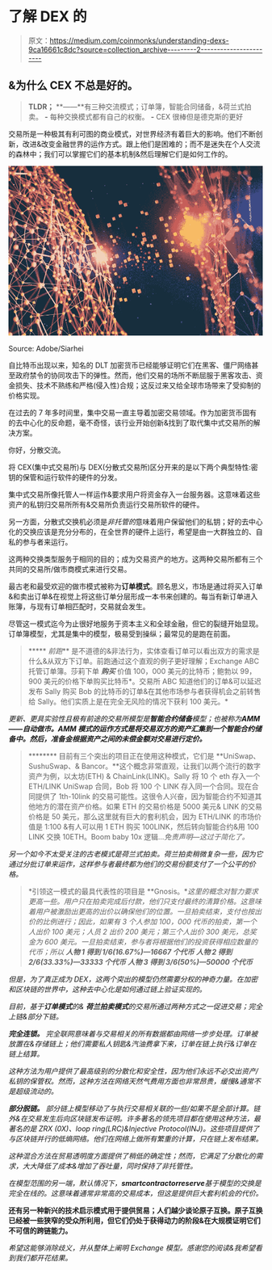 # 了解 DEX 的

> 原文：<https://medium.com/coinmonks/understanding-dexs-9ca16661c8dc?source=collection_archive---------2----------------------->

## &为什么 CEX 不总是好的。

> **TLDR；**
> **——**有三种交流模式；订单簿，智能合同储备，&荷兰式拍卖。
> **-** 每种交换模式都有自己的权衡。
> **-** CEX 很棒但是德克斯的更好

交易所是一种极其有利可图的商业模式，对世界经济有着巨大的影响。他们不断创新，改进&改变金融世界的运作方式。跟上他们是困难的；而不是迷失在个人交流的森林中；我们可以掌握它们的基本机制&然后理解它们是如何工作的。

![](img/0d37295dfadb1df4552669273719d9ff.png)

Source: Adobe/Siarhei

自比特币出现以来，知名的 DLT 加密货币已经能够证明它们在黑客、僵尸网络甚至政府禁令的协同攻击下的弹性。然而，他们交易的场所不断屈服于黑客攻击、资金损失、技术不熟练和严格(侵入性)合规；这反过来又给全球市场带来了受抑制的价格实现。

在过去的 7 年多时间里，集中交易一直主导着加密交易领域。作为加密货币固有的去中心化的反命题，毫不奇怪，该行业开始创新&找到了取代集中式交易所的解决方案。

你好，分散交流。

将 CEX(集中式交易所)与 DEX(分散式交易所)区分开来的是以下两个典型特性:密钥的保管和运行软件的硬件的分发。

集中式交易所像托管人一样运作&要求用户将资金存入一台服务器。这意味着这些资产的私钥归交易所所有&交易所负责运行交易所软件的硬件。

另一方面，分散式交换机必须是*非托管的*意味着用户保留他们的私钥；好的去中心化的交换应该是充分分布的，在全世界的硬件上运行，希望是由一大群独立的、自私的参与者来运行。

这两种交换类型服务于相同的目的；成为交易资产的地方。这两种交易所都有三个共同的交易所/做市商模式来进行交易。

最古老和最受欢迎的做市模式被称为**订单模式**。顾名思义，市场是通过将买入订单&和卖出订单&在视觉上将这些订单分层形成一本书来创建的。每当有新订单进入账簿，与现有订单相匹配时，交易就会发生。

尽管这一模式迄今为止很好地服务于资本主义和全球金融，但它的裂缝开始显现。订单簿模型，尤其是集中的模型，极易受到操纵；最常见的是跑在前面。

> ***** *前跑*** 是不道德的&非法行为，实体查看订单可以看出双方的需求是什么&从双方下订单。前跑通过这个直观的例子更好理解；Exchange ABC 托管订单簿。莎莉下单 ***购买*** 价值 100，000 美元的比特币；鲍勃以 99，900 美元的价格下单购买比特币*。交易所 ABC 知道他们的订单&可以延迟发布 Sally 购买 Bob 的比特币的订单&在其他市场参与者获得机会之前转售给 Sally。他们实质上是在完全无风险的情况下获利 100 美元。*

*更新、更具实验性且极有前途的交易所模型是**智能合约储备**模型；也被称为**AMM——自动做市。AMM 模式的运作方式是将交易双方的资产汇集到一个智能合约储备中。然后，准备金根据资产之间的未偿金额对交易进行定价。***

> ******** 目前有三个突出的项目正在使用这种模式，它们是 **UniSwap、SushuSwap、& Bancor。**这个概念非常直观，让我们以两个流行的数字资产为例，以太坊(ETH) & ChainLink(LINK)。Sally 将 10 个 eth 存入一个 ETH/LINK UniSwap 合同，Bob 将 100 个 LINK 存入同一个合同。现在合同提供了 1th-10link 的交易可能性。这很令人兴奋，因为智能合约不知道其他地方的潜在资产价格。如果 ETH 的交易价格是 5000 美元& LINK 的交易价格是 50 美元，那么这里就有巨大的套利机会，因为 ETH/LINK 的市场价值是 1:100 &有人可以用 1 ETH 购买 100LINK，然后转向智能合约&用 100 LINK 交换 10ETH。Boom baby 10x 逻辑…*免责声明—这过于简化了。*

*另一个如今不太受关注的古老模式是荷兰式拍卖。荷兰拍卖稍微复杂一些，因为它通过分批订单来运作，这样参与者最终都为他们的交易份额支付了一个公平的价格。*

> *引领这一模式的最具代表性的项目是 **Gnosis。**这里的概念对智力要求更高一些。用户只在拍卖完成后付款，他们只支付最终的清算价格。这意味着用户被激励出更高的出价以确保他们的位置。一旦拍卖结束，支付也按出价的比例进行；因此，如果有 3 个人参加 100，000 代币的拍卖，第一个人出价 100 美元；人员 2 出价 200 美元；第三个人出价 300 美元，总奖金为 600 美元。一旦拍卖结束，参与者将根据他们的投资获得相应数量的代币；所以
> **人物 1 得到 1/6(16.67%)—16667 个代币**
> **人物 2 得到 2/6(33.33%)—33333 个代币**
> **人物 3 得到 3/6(50%)—50000 个代币***

*但是，为了真正成为 DEX，这两个突出的模型仍然需要分权的神奇力量。在加密和区块链的世界中，这种去中心化是如何通过链上验证实现的。*

*目前，基于**订单模式**的& **荷兰拍卖模式**的交易所通过两种方式之一促进交易；完全上链&部分下链。*

***完全连锁。**
完全联网意味着与交易相关的所有数据都由网络一步步处理。订单被放置在&存储链上；他们需要私人钥匙&汽油费拿下来，订单在链上执行&订单在链上结算。*

*这种方法为用户提供了最高级别的分散化和安全性，因为他们永远不必交出资产/私钥的保管权。然而，这种方法在网络天然气费用方面也非常昂贵，缓慢&通常不是超级流动的。*

***部分脱链。**
部分链上模型移动了与执行交易相关联的一些/如果不是全部计算。链外&在交易发生后向区块链发布证明。许多著名的领先项目都在使用这种方法，最著名的是 ZRX (0X)、loop ring(LRC)&Injective Protocol(INJ)。这些项目提供了与区块链并行的低熵网络。他们在网络上做所有繁重的计算，只在链上发布结果。*

*这种混合方法在贸易透明度方面提供了稍低的确定性；然而，它满足了分散化的需求，大大降低了成本&增加了吞吐量，同时保持了非托管性。*

*在模型范围的另一端，默认情况下，**smartcontractorreserve**基于模型的交换是完全在线的。这意味着通常非常高的交易成本，但这是提供巨大套利机会的代价。*

**还有另一种新兴的技术启示模式用于提供贸易；人们越少谈论原子互换。原子互换已经被一些狭窄的受众所利用，但它们仍处于获得动力的阶段&在大规模证明它们不可信的跨链能力。**

*希望这能够消除歧义，并从整体上阐明 Exchange 模型。感谢您的阅读&我希望看到我们都开花结果。*